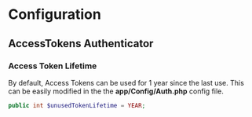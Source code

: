# Configuration

## AccessTokens Authenticator

### Access Token Lifetime

By default, Access Tokens can be used for 1 year since the last use. This can be easily modified in the the **app/Config/Auth.php** config file.

```php
public int $unusedTokenLifetime = YEAR;
```
